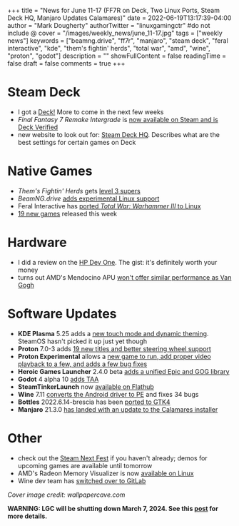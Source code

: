+++
title = "News for June 11-17 (FF7R on Deck, Two Linux Ports, Steam Deck HQ, Manjaro Updates Calamares)"
date = 2022-06-19T13:17:39-04:00
author = "Mark Dougherty"
authorTwitter = "linuxgamingctr" #do not include @
cover = "/images/weekly_news/june_11-17.jpg"
tags = ["weekly news"]
keywords = ["beamng.drive", "ff7r", "manjaro", "steam deck", "feral interactive", "kde", "them's fightin' herds", "total war", "amd", "wine", "proton", "godot"]
description = ""
showFullContent = false
readingTime = false
draft = false
comments = true
+++
# Steam Deck
- I got a [Deck!](https://linuxgamingcentral.com/posts/i-got-the-deck/) More to come in the next few weeks
- *Final Fantasy 7 Remake Intergrade* is [now available on Steam and is Deck Verified](https://linuxgamingcentral.com/posts/ff7r-could-be-coming-to-steam/)
- new website to look out for: [Steam Deck HQ](https://linuxgamingcentral.com/posts/steam-deck-hq/). Describes what are the best settings for certain games on Deck

# Native Games
- *Them's Fightin' Herds* gets [level 3 supers](https://linuxgamingcentral.com/posts/tfh-version-3/)
- *BeamNG.drive* [adds experimental Linux support](https://www.beamng.com/game/news/announce/experimental-linux-support/)
- Feral Interactive has [ported *Total War: Warhammer III* to Linux](https://www.feralinteractive.com/en/news/1155/)
- [19 new games](https://boilingsteam.com/new-steam-games-native-linux-2022-06-16/) released this week

# Hardware
- I did a review on the [HP Dev One](https://linuxgamingcentral.com/posts/hp-dev-one-review/). The gist: it's definitely worth your money
- turns out AMD's Mendocino APU [won't offer similar performance as Van Gogh](https://linuxgamingcentral.com/posts/amd-mendocino-will-not-compete-with-steam-deck/)

# Software Updates
- **KDE Plasma** 5.25 adds a [new touch mode and dynamic theming](https://linuxgamingcentral.com/posts/kde-plasma-5.25/). SteamOS hasn't picked it up just yet though
- **Proton** 7.0-3 adds [19 new titles and better steering wheel support](https://linuxgamingcentral.com/posts/proton-7.0-3/)
- **Proton Experimental** allows a [new game to run, add proper video playback to a few, and adds a few bug fixes](https://linuxgamingcentral.com/posts/proton-experimental-update-6-14-2022/)
- **Heroic Games Launcher** 2.4.0 beta [adds a unified Epic and GOG library](https://linuxgamingcentral.com/posts/heroic-2.4.0-beta/)
- **Godot** 4 alpha 10 [adds TAA](https://linuxgamingcentral.com/posts/godot-4-alpha-10/)
- **SteamTinkerLaunch** now [available on Flathub](https://linuxgamingcentral.com/posts/stl-now-on-flathub/)
- **Wine** 7.11 [converts the Android driver to PE](https://www.winehq.org/announce/7.11) and fixes 34 bugs
- **Bottles** 2022.6.14-brescia has been [ported to GTK4](https://github.com/bottlesdevs/Bottles/releases/tag/2022.6.14-brescia-1)
- **Manjaro** 21.3.0 [has landed with an update to the Calamares installer](https://forum.manjaro.org/t/manjaro-21-3-0-ruah-released/114220)

# Other
- check out the [Steam Next Fest](https://store.steampowered.com/sale/nextfest) if you haven't already; demos for upcoming games are available until tomorrow
- AMD's Radeon Memory Visualizer is now [available on Linux](https://gpuopen.com/radeon-memory-visualizer-on-linux/)
- Wine dev team has [switched over to GitLab](https://www.phoronix.com/scan.php?page=news_item&px=Wine-GitLab-Main-Workflow)

*Cover image credit: wallpapercave.com*

**WARNING: LGC will be shutting down March 7, 2024. See this [post](https://linuxgamingcentral.com/posts/the-end-of-lgc/) for more details.**
